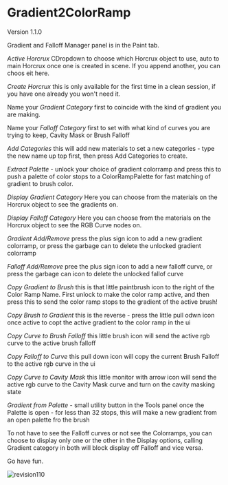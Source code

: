 # Gradient2ColorRamp
Version 1.1.0

Gradient and Falloff Manager panel is in the Paint tab.

*Active Horcrux* CDropdown to choose which Horcrux object to use, auto to main Horcrux once one is created in scene. If you append another, you can choos eit here.

*Create Horcrux* this is only available for the first time in a clean session, if you have one already you won't need it.

Name your *Gradient Category* first to coincide with the kind of gradient you are making.

Name your *Falloff Category* first to set with what kind of curves you are trying to keep, Cavity Mask or Brush Falloff 

*Add Categories* this will add new materials to set a new categories - type the new name up top first, then press Add Categories to create.

*Extract Palette*  - unlock your choice of gradient colorramp and press this to push a palette of color stops to a ColorRampPalette for fast matching of gradient to brush color.

*Display Gradient Category* Here you can choose from the materials on the Horcrux object to see the gradients on.

*Display Falloff Category* Here you can choose from the materials on the Horcrux object to see the RGB Curve nodes on.

*Gradient Add/Remove* press the plus sign icon to add a new gradient colorramp, or press the garbage can to delete the unlocked gradient colorramp

*Falloff Add/Remove* pree the plus sign icon to add a new falloff curve, or press the garbage can icon to delete the unlocked fallof curve

*Copy Gradient to Brush* this is that little paintbrush icon to the right of the Color Ramp Name. First unlock to make the color ramp active, and then press this to send the color ramp stops to the gradient of the active brush!

*Copy Brush to Gradient* this is the reverse - press the little pull odwn icon once active to copt the active gradient to the color ramp in the ui

*Copy Curve to Brush Falloff* this little brush icon will send the active rgb curve to the active brush falloff

*Copy Falloff to Curve* this pull down icon will copy the current Brush Falloff to the active rgb curve in the ui

*Copy Curve to Cavity Mask* this little monitor with arrow icon will send the active rgb curve to the Cavity Mask curve and turn on the cavity masking state

*Gradient from Palette* - small utility button in the Tools panel once the Palette is open - for less than 32 stops, this will make a new gradient from an open palette fro the brush


To not have to see the Falloff curves or not see the Colorramps, you can choose to display only one or the other in the Display options, calling Gradient category in both will block display off Falloff and vice versa.

Go have fun.


![revision110](https://github.com/user-attachments/assets/5b65828c-9f53-468a-befd-6580754cc4d6)




